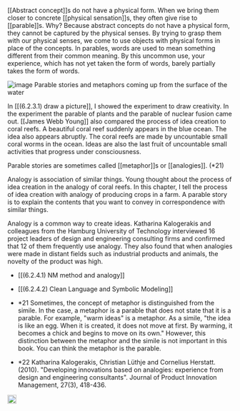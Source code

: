 
[[Abstract concept]]s do not have a physical form. When we bring them closer to concrete [[physical sensation]]s, they often give rise to [[parable]]s.
Why? Because abstract concepts do not have a physical form, they cannot be captured by the physical senses. By trying to grasp them with our physical senses, we come to use objects with physical forms in place of the concepts.
In parables, words are used to mean something different from their common meaning. By this uncommon use, your experience, which has not yet taken the form of words, barely partially takes the form of words.



![image](https://gyazo.com/33dbd097fe37be2e13c1d0a993db5d60/thumb/1000)
Parable stories and metaphors coming up from the surface of the water


In [[(6.2.3.1) draw a picture]], I showed the experiment to draw creativity. In the experiment the parable of plants and the parable of nuclear fusion came out. [[James Webb Young]] also compared the process of idea creation to coral reefs. A beautiful coral reef suddenly appears in the blue ocean. The idea also appears abruptly. The coral reefs are made by uncountable small coral worms in the ocean. Ideas are also the last fruit of uncountable small activities that progress under consciousness.

Parable stories are sometimes called [[metaphor]]s or [[analogies]]. (*21)

Analogy is association of similar things. Young thought about the process of idea creation in the analogy of coral reefs. In this chapter, I tell the process of idea creation with analogy of producing crops in a farm. A parable story is to explain the contents that you want to convey in correspondence with similar things.

Analogy is a common way to create ideas. Katharina Kalogerakis and colleagues from the Hamburg University of Technology interviewed 16 project leaders of design and engineering consulting firms and confirmed that 12 of them frequently use analogy. They also found that when analogies were made in distant fields such as industrial products and animals, the novelty of the product was high.

- [[(6.2.4.1) NM method and analogy]]
- [[(6.2.4.2) Clean Language and Symbolic Modeling]]

- *21 Sometimes, the concept of metaphor is distinguished from the simile. In the case, a metaphor is a parable that does not state that it is a parable. For example, "warm ideas" is a metaphor. As a simile, "the idea is like an egg. When it is created, it does not move at first. By warming, it becomes a chick and begins to move on its own." However, this distinction between the metaphor and the simile is not important in this book. You can think the metaphor is the parable.

- *22 Katharina  Kalogerakis,    Christian  Lüthje    and  Cornelius  Herstatt.  (2010).  "Developing  innovations  based  on  analogies:  experience  from  design  and  engineering  consultants".  Journal of  Product  Innovation  Management,  27(3),  418-436.

<img src='https://scrapbox.io/api/pages/nishio/en/icon' alt='en.icon' height="19.5"/>
